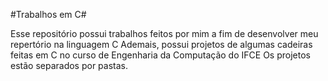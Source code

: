 #Trabalhos em C#

Esse repositório possui trabalhos feitos por mim a fim de desenvolver meu repertório na linguagem C
Ademais, possui projetos de algumas cadeiras feitas em C no curso de Engenharia da Computação do IFCE
Os projetos estão separados por pastas.

